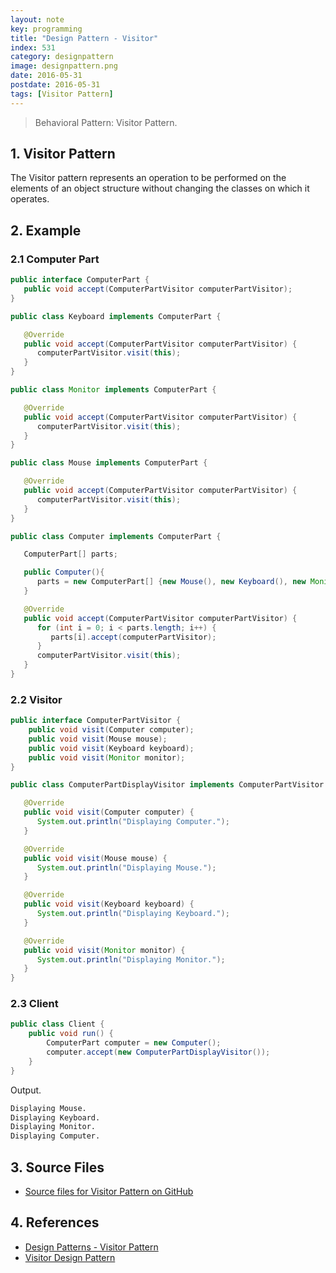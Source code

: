 ```yaml
---
layout: note
key: programming
title: "Design Pattern - Visitor"
index: 531
category: designpattern
image: designpattern.png
date: 2016-05-31
postdate: 2016-05-31
tags: [Visitor Pattern]
---
```


> Behavioral Pattern: Visitor Pattern.

## 1. Visitor Pattern
The Visitor pattern represents an operation to be performed on the elements of an object structure without changing the classes on which it operates.

## 2. Example
### 2.1 Computer Part
```java
public interface ComputerPart {
   public void accept(ComputerPartVisitor computerPartVisitor);
}

public class Keyboard implements ComputerPart {

   @Override
   public void accept(ComputerPartVisitor computerPartVisitor) {
      computerPartVisitor.visit(this);
   }
}

public class Monitor implements ComputerPart {

   @Override
   public void accept(ComputerPartVisitor computerPartVisitor) {
      computerPartVisitor.visit(this);
   }
}

public class Mouse implements ComputerPart {

   @Override
   public void accept(ComputerPartVisitor computerPartVisitor) {
      computerPartVisitor.visit(this);
   }
}

public class Computer implements ComputerPart {

   ComputerPart[] parts;

   public Computer(){
      parts = new ComputerPart[] {new Mouse(), new Keyboard(), new Monitor()};		
   }

   @Override
   public void accept(ComputerPartVisitor computerPartVisitor) {
      for (int i = 0; i < parts.length; i++) {
         parts[i].accept(computerPartVisitor);
      }
      computerPartVisitor.visit(this);
   }
}
```
### 2.2 Visitor
```java
public interface ComputerPartVisitor {
    public void visit(Computer computer);
    public void visit(Mouse mouse);
    public void visit(Keyboard keyboard);
    public void visit(Monitor monitor);
}

public class ComputerPartDisplayVisitor implements ComputerPartVisitor {

   @Override
   public void visit(Computer computer) {
      System.out.println("Displaying Computer.");
   }

   @Override
   public void visit(Mouse mouse) {
      System.out.println("Displaying Mouse.");
   }

   @Override
   public void visit(Keyboard keyboard) {
      System.out.println("Displaying Keyboard.");
   }

   @Override
   public void visit(Monitor monitor) {
      System.out.println("Displaying Monitor.");
   }
}
```
### 2.3 Client
```java
public class Client {
    public void run() {
        ComputerPart computer = new Computer();
        computer.accept(new ComputerPartDisplayVisitor());
    }
}
```
Output.
```sh
Displaying Mouse.
Displaying Keyboard.
Displaying Monitor.
Displaying Computer.
```

## 3. Source Files
* [Source files for Visitor Pattern on GitHub](https://github.com/jojozhuang/design-patterns-java/tree/master/design-pattern-visitor)

## 4. References
* [Design Patterns - Visitor Pattern](https://www.tutorialspoint.com/design_pattern/visitor_pattern.htm)
* [Visitor Design Pattern](https://sourcemaking.com/design_patterns/visitor)
